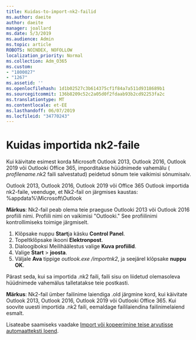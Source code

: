 ```yaml
---
title: Kuidas-to-import-nk2-failid
ms.author: daeite
author: daeite
manager: joallard
ms.date: 5/3/2019
ms.audience: Admin
ms.topic: article
ROBOTS: NOINDEX, NOFOLLOW
localization_priority: Normal
ms.collection: Adm_O365
ms.custom:
- "1800027"
- "1267"
ms.assetid: ''
ms.openlocfilehash: 1d1b02527c3b614375cf1f84a7a511d9318689b1
ms.sourcegitcommit: 136b8209c52c2a05d0f2fdaab93b2cd92253fa2c
ms.translationtype: MT
ms.contentlocale: et-EE
ms.lasthandoff: 06/07/2019
ms.locfileid: "34770243"
---
```

# <a name="how-to-import-nk2-files"></a>Kuidas importida nk2-faile 

Kui käivitate esimest korda Microsoft Outlook 2013, Outlook 2016, Outlook 2019 või Outlooki Office 365, imporditakse hüüdnimede vahemälu ( *profilename*.nk2 faili salvestatud) peidetud sõnum teie vaikimisi sõnumisalv.

Outlook 2013, Outlook 2016, Outlook 2019 või Office 365 Outlook importida nk2-faile, veenduge, et Nk2-fail on järgmises kaustas: %appdata%\Microsoft\Outlook

**Märkus**: Nk2-fail peab olema teie praeguse Outlooki 2013 või Outlook 2016 profiili nimi. Profiili nimi on vaikimisi "Outlooki." See profiilinimi kontrollimiseks toimige järgmiselt. 
1. Klõpsake nuppu **Start**ja käsku **Control Panel**.
2. Topeltklõpsake ikooni **Elektronpost**.
3. Dialoogiboksi Meilihäälestus valige **Kuva profiilid**.
4. Valige **Start** > **joosta**.
5. Väljale **Ava** tippige *outlook.exe /importnk2*, ja seejärel klõpsake **nuppu OK**. 

Pärast seda, kui sa importida .nk2 faili, faili sisu on liidetud olemasoleva hüüdnimede vahemälus talletatakse teie postkasti.

**Märkus**: Nk2-fail ümber failinime laiendiga .old järgmine kord, kui käivitate Outlook 2013, Outlook 2016, Outlook 2019 või Outlooki Office 365. Kui soovite uuesti importida .nk2 faili, eemaldage faililaiendina failinimelaiend esmalt.

Lisateabe saamiseks vaadake [Import või kopeerimine teise arvutisse automaatteksti loend](https://support.microsoft.com/help/2806550/how-to-import-nk2-files-into-outlook%).